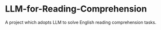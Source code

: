 # LLM-for-Reading-Comprehension
A project which adopts LLM to solve English reading comprehension tasks.
